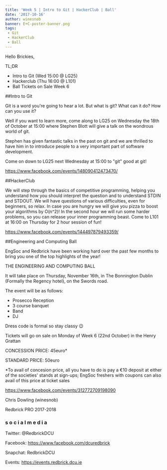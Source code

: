 ```yaml
---
title: 'Week 5 | Intro to Git | HackerClub | Ball'
date: '2017-10-16'
author: winesnob
banner: E+C-poster-banner.png
tags:
 - Git
 - HackerClub
 - Ball
---
```



Hello Brickies,

TL;DR
- Intro to Git (Wed 15:00 @ LG25)
- Hackerclub (Thu 16:00 @ L101)
- Ball Tickets on Sale Week 6

<!-- more -->

##Intro to Git

Git is a word you're going to hear a lot. But what is git? What can it do? How can you use it?

Well if you want to learn more, come along to LG25 on Wednesday the 18th of October at 15:00 where Stephen Blott will give a talk on the wondrous world of git.

Stephen has given fantastic talks in the past on git and we are thrilled to have him in to introduce people to a very important part of software development.

Come on down to LG25 next Wednesday at 15:00 to "git" good at git!

https://www.facebook.com/events/148090412473470/

##HackerClub

We will step through the basics of competitive programming, helping you understand how you should interpret the question and to understand STDIN and STDOUT. We will have questions of various difficulties, even for beginners, so relax. In case you are hungry we will give you pizza to boost your algorithms by O(n^2)! In the second hour we will run some harder problems, so you can release your inner programming beast. Come to L101 at 16:00 on Thursday for 2 hour session of fun!

https://www.facebook.com/events/144497879493359/

##Engineering and Computing Ball

EngSoc and Redbrick have been working hard over the past few months to bring you one of the top highlights of the year!

THE ENGINEERING AND COMPUTING BALL

It will take place on Thursday, November 16th, in The Bonnington Dublin (Formally the Regency hotel), on the Swords road.

The event will be as follows:
- Prosecco Reception
- 3 course banquet
- Band
- DJ

Dress code is formal so stay classy 😉

Tickets will go on sale on Monday of Week 6 (22nd October) in the Henry Grattan

CONCESSION PRICE: 45euro*

STANDARD PRICE: 50euro

\*To avail of concesion price, all you have to do is pay a €10 deposit at either of the societies' stands at sign-ups; EngSoc freshers with coupons can also avail of this price at ticket sales

https://www.facebook.com/events/312772709198090

Chris Dowling (winesnob)

Redbrick PRO 2017-2018

### s o c i a l m e d i a

Twitter: @RedbrickDCU

Facebook: https://www.facebook.com/dcuredbrick

Snapchat: RedbrickDCU

Events: https://events.redbrick.dcu.ie
